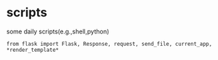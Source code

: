 # scripts
some daily scripts(e.g.,shell,python)

```
from flask import Flask, Response, request, send_file, current_app, *render_template*
```
